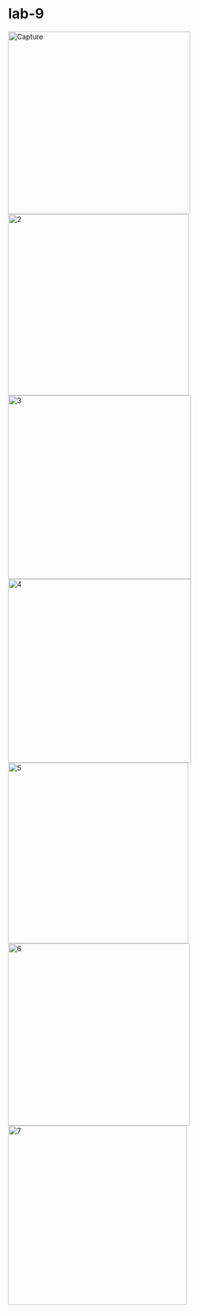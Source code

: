 # lab-9

<img width="370" alt="Capture" src="https://user-images.githubusercontent.com/47268972/206368419-e1aeb9d5-20ac-4d74-82ae-01659a5197bf.PNG">
<img width="367" alt="2" src="https://user-images.githubusercontent.com/47268972/206368425-4371e174-5549-430f-8527-882e16b5c75b.PNG">
<img width="372" alt="3" src="https://user-images.githubusercontent.com/47268972/206368429-0db63d9f-e451-4de1-a850-6feb753a4fa1.PNG">
<img width="372" alt="4" src="https://user-images.githubusercontent.com/47268972/206368431-36d84911-6aae-43ea-88c9-3bc019f2f187.PNG">
<img width="366" alt="5" src="https://user-images.githubusercontent.com/47268972/206368432-813dd0f9-3ffc-47a9-b38e-732e65a9bb92.PNG">
<img width="369" alt="6" src="https://user-images.githubusercontent.com/47268972/206368436-a57a5c15-2d7b-4ab2-abf5-caf72ef5db04.PNG">
<img width="363" alt="7" src="https://user-images.githubusercontent.com/47268972/206368440-90a757fc-87b8-4923-9415-db8fcf63357e.PNG">
